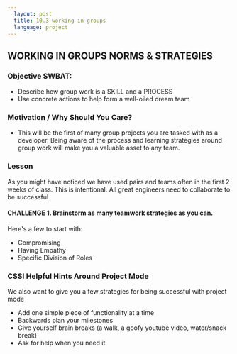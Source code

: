 ```yaml
---
  layout: post
  title: 10.3-working-in-groups
  language: project
---
```

## WORKING IN GROUPS NORMS & STRATEGIES

### Objective SWBAT:
* Describe how  group work is a SKILL and a PROCESS
* Use concrete actions to help form a well-oiled dream team

### Motivation / Why Should You Care?
* This will be the first of many group projects you are tasked with as a developer. Being aware of the process and learning strategies around group work will make you a valuable asset to any team.

### Lesson
As you might have noticed we have used pairs and teams often in the first 2 weeks of class. This is intentional. All great engineers need to collaborate to be successful

#### CHALLENGE 1. Brainstorm as many teamwork strategies as you can.
Here's a few to start with:
* Compromising
* Having Empathy
* Specific Division of Roles

### CSSI Helpful Hints Around Project Mode
We also want to give you a few strategies for being successful with project mode
* Add one simple piece of functionality at a time
* Backwards plan your milestones
* Give yourself brain breaks (a walk, a goofy youtube video, water/snack break)
* Ask for help when you need it
